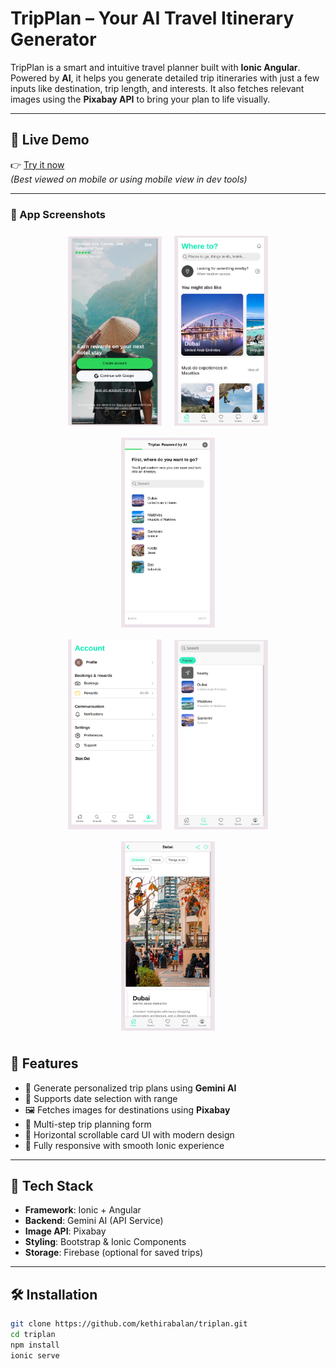 # TripPlan – Your AI Travel Itinerary Generator

TripPlan is a smart and intuitive travel planner built with **Ionic Angular**. Powered by **AI**, it helps you generate detailed trip itineraries with just a few inputs like destination, trip length, and interests. It also fetches relevant images using the **Pixabay API** to bring your plan to life visually.

---

## 🔗 Live Demo

👉 [Try it now](https://triplan-247f3.web.app/)  
*(Best viewed on mobile or using mobile view in dev tools)*

---

<!-- ## 🎥 Demo Video



--- -->

<h3>📸 App Screenshots</h3>

<div align="center">
  <img src="src/assets/screenshots/login.png" alt="Login" width="150" style="margin: 8px;" />
  <img src="src/assets/screenshots/home.png" alt="Home" width="150" style="margin: 8px;" />
  <img src="src/assets/screenshots/ai.png" alt="AI Itinerary" width="150" style="margin: 8px;" /><br>
  <img src="src/assets/screenshots/account.png" alt="Account" width="150" style="margin: 8px;" />
  <img src="src/assets/screenshots/search.png" alt="Search" width="150" style="margin: 8px;" />
  <img src="src/assets/screenshots/place-preview.png" alt="Place Preview" width="150" style="margin: 8px;" />
</div>

## 🚀 Features

- 🧠 Generate personalized trip plans using **Gemini AI**
- 📅 Supports date selection with range
- 🖼️ Fetches images for destinations using **Pixabay**
- 🧳 Multi-step trip planning form
- 🧭 Horizontal scrollable card UI with modern design
- 📱 Fully responsive with smooth Ionic experience

---

## 🔧 Tech Stack

- **Framework**: Ionic + Angular
- **Backend**: Gemini AI (API Service)
- **Image API**: Pixabay
- **Styling**: Bootstrap & Ionic Components
- **Storage**: Firebase (optional for saved trips)

---

## 🛠️ Installation

```bash
git clone https://github.com/kethirabalan/triplan.git
cd triplan
npm install
ionic serve
